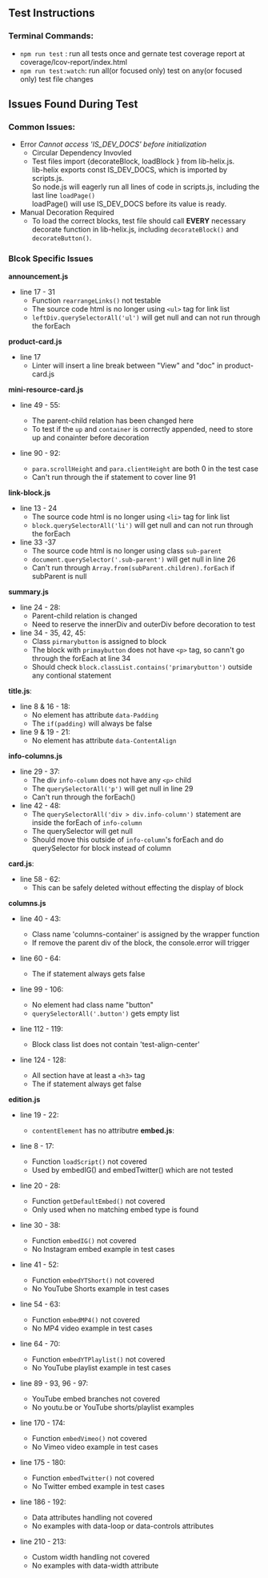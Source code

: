 ## Test Instructions

### Terminal Commands:
- `npm run test` : run all tests once and gernate test coverage report at coverage/lcov-report/index.html
- `npm run test:watch`: run all(or focused only) test on any(or focused only) test file changes

## Issues Found During Test
### Common Issues:
- Error *Cannot access 'IS_DEV_DOCS' before initialization*
    - Circular Dependency Invovled
    - Test files import {decorateBlock, loadBlock } from lib-helix.js.  
    lib-helix exports const IS_DEV_DOCS, which is imported by scripts.js.  
    So node.js will eagerly run all lines of code in scripts.js, including the last line `loadPage()`  
    loadPage() will use IS_DEV_DOCS before its value is ready.
- Manual Decoration Required
    - To load the correct blocks, test file should call **EVERY** necessary decorate function in lib-helix.js, including `decorateBlock()` and `decorateButton()`.

### Blcok Specific Issues
**announcement.js**  
- line 17 - 31
    - Function `rearrangeLinks()` not testable
    - The source code html is no longer using `<ul>` tag for link list
    - `leftDiv.querySelectorAll('ul')` will get null and can not run through the forEach

**product-card.js**
- line 17
    - Linter will insert a line break between "View" and "doc" in product-card.js

**mini-resource-card.js**
- line 49 - 55:
    - The parent-child relation has been changed here
    - To test if the `up` and `container` is correctly appended, need to store up and conainter before decoration

- line 90 - 92:
    - `para.scrollHeight` and `para.clientHeight` are both 0 in the test case
    - Can't run through the if statement to cover line 91


**link-block.js**
- line 13 - 24
    - The source code html is no longer using `<li>` tag for link list
    - `block.querySelectorAll('li')` will get null and can not run through the forEach
- line 33 -37
    - The source code html is no longer using class `sub-parent`
    - `document.querySelector('.sub-parent')` will get null in line 26
    - Can't run through `Array.from(subParent.children).forEach` if subParent is null

**summary.js**
- line 24 - 28:
    - Parent-child relation is changed
    - Need to reserve the innerDiv and outerDiv before decoration to test
- line 34 - 35, 42, 45:
    - Class `pirmarybutton` is assigned to block
    - The block with `primaybutton` does not have `<p>` tag, so cann't go through the forEach at line 34
    - Should check `block.classList.contains('primarybutton')` outside any contional statement

**title.js**:
- line 8 & 16 - 18:
    - No element has attribute `data-Padding`
    - The `if(padding)` will always be false
- line 9 & 19 - 21:
    - No element has attribute `data-ContentAlign`

**info-columns.js**
- line 29 - 37:
    - The div `info-column` does not have any `<p>` child
    - The  `querySelectorAll('p')` will get null in line 29
    - Can't run through the forEach()
- line 42 - 48:
    - The `querySelectorAll('div > div.info-column')` statement are inside the forEach of `info-column`
    - The querySelector will get null
    - Should move this outside of `info-column`'s forEach and do querySelector for block instead of column

**card.js**:
- line 58 - 62:
    - This can be safely deleted without effecting the display of block

**columns.js**
- line 40 - 43:
    - Class name 'columns-container' is assigned by the wrapper function
    - If remove the parent div of the block, the console.error will trigger

- line 60 - 64:
    - The if statement always gets false

- line 99 - 106:
    - No element had class name "button"
    - `querySelectorAll('.button')` gets empty list

- line 112 - 119:
    - Block class list does not contain 'test-align-center'

- line 124 - 128:
    - All section have at least a `<h3>` tag
    - The if statement always get false

**edition.js**
- line 19 - 22:
    - `contentElement` has no attributre
**embed.js**:
- line 8 - 17:
    - Function `loadScript()` not covered
    - Used by embedIG() and embedTwitter() which are not tested

- line 20 - 28:
    - Function `getDefaultEmbed()` not covered
    - Only used when no matching embed type is found

- line 30 - 38:
    - Function `embedIG()` not covered
    - No Instagram embed example in test cases

- line 41 - 52:
    - Function `embedYTShort()` not covered
    - No YouTube Shorts example in test cases

- line 54 - 63:
    - Function `embedMP4()` not covered
    - No MP4 video example in test cases

- line 64 - 70:
    - Function `embedYTPlaylist()` not covered
    - No YouTube playlist example in test cases

- line 89 - 93, 96 - 97:
    - YouTube embed branches not covered
    - No youtu.be or YouTube shorts/playlist examples

- line 170 - 174:
    - Function `embedVimeo()` not covered
    - No Vimeo video example in test cases

- line 175 - 180:
    - Function `embedTwitter()` not covered
    - No Twitter embed example in test cases

- line 186 - 192:
    - Data attributes handling not covered
    - No examples with data-loop or data-controls attributes

- line 210 - 213:
    - Custom width handling not covered
    - No examples with data-width attribute